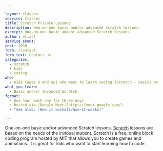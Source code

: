 ```yaml
---

layout: classes
service: Classes
title: Scratch Private Lessons
description: One-on-one basic and/or advanced Scratch lessons.
excerpt: One-on-one basic and/or advanced Scratch lessons.
author: eliasf
service_about: 
cost: $100
form: /contact
form_text: Contact us
categories:
  - scratch
  - kids
  - coding
who:
  - Kids (ages 6 and up) who want to learn coding (Scratch - basics or advanced)
what_you_learn:
  - Basic and/or advanced Scratch
format:
  - One hour each day for three days
  - Hosted via [Google Meet](https://meet.google.com/)
  - "See also: [How it works](/how-it-works)"

---
```


One-on-one basic and/or advanced Scratch lessons. [Scratch](https://scratch.mit.edu/) lessons are based on the needs of the invidual student. Scratch is a free, online block coding program hosted by MIT that allows you to create games and animations. It is great for kids who want to start learning how to code.